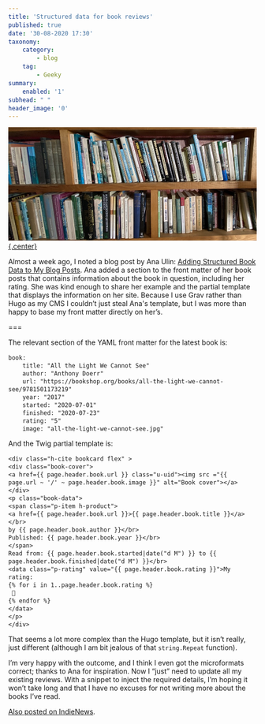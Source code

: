 ```yaml
---
title: 'Structured data for book reviews'
published: true
date: '30-08-2020 17:30'
taxonomy:
    category:
        - blog
    tag:
        - Geeky
summary:
    enabled: '1'
subhead: " "
header_image: '0'
--- 
```


[![Bookshelves crammed with lots of books](bookshelves-960.jpg){.center}](bookshelves-1920.jpg) 

Almost a week ago, I noted a blog post by Ana Ulin: <a class="u-in-reply-to" href="https://anaulin.org/blog/structured-book-data-in-hugo-posts/" >Adding Structured Book Data to My Blog Posts</a >. Ana added a section to the front matter of her book posts that contains information about the book in question, including her rating. She was kind enough to share her example and the partial template that displays the information on her site. Because I use Grav rather than Hugo as my CMS I couldn’t just steal Ana's template, but I was more than happy to base my front matter directly on her’s.

===

The relevant section of the YAML front matter for the latest book is:  
````
book:
	title: "All the Light We Cannot See"
	author: "Anthony Doerr"
	url: "https://bookshop.org/books/all-the-light-we-cannot-see/9781501173219"
	year: "2017"
	started: "2020-07-01"
	finished: "2020-07-23"
	rating: "5"
	image: "all-the-light-we-cannot-see.jpg"
````

And the Twig partial template is:  
````
<div class="h-cite bookcard flex" >
<div class="book-cover">
<a href={{ page.header.book.url }} class="u-uid"><img src ="{{ page.url ~ '/' ~ page.header.book.image }}" alt="Book cover"></a>
</div>
<p class="book-data">
<span class="p-item h-product">
<a href={{ page.header.book.url }}>{{ page.header.book.title }}</a></br>
by {{ page.header.book.author }}</br>
Published: {{ page.header.book.year }}</br>
</span>
Read from: {{ page.header.book.started|date("d M") }} to {{ page.header.book.finished|date("d M") }}</br>
<data class="p-rating" value="{{ page.header.book.rating }}">My rating: 
{% for i in 1..page.header.book.rating %}
 🌟
{% endfor %}
</data>
</p>
</div>
````

That seems a lot more complex than the Hugo template, but it isn’t really, just different (although I am bit jealous of that `string.Repeat` function).

I’m very happy with the outcome, and I think I even got the microformats correct; thanks to Ana for inspiration. Now I “just” need to update all my existing reviews. With a snippet to inject the required details, I’m hoping it won’t take long and that I have no excuses for not writing more about the books I’ve read.

<a href="https://news.indieweb.org/en" class="u-syndication">Also posted on IndieNews</a>.

